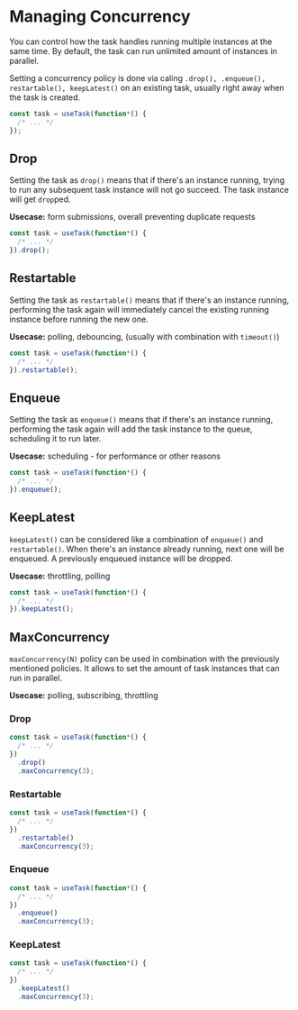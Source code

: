<script setup>
import TaskProvider from '../.vitepress/components/TaskProvider.vue';
import Queue from '../.vitepress/components/Queue.vue';
</script>

# Managing Concurrency

You can control how the task handles running multiple instances at the same time.
By default, the task can run unlimited amount of instances in parallel.

Setting a concurrency policy is done via caling `.drop(), .enqueue(), restartable(), keepLatest()` on an existing task, usually right away when the task is created.

```ts
const task = useTask(function*() {
  /* ... */
});
```

<TaskProvider v-slot="{ task }">
  <Queue :task="task"  />
</TaskProvider>

## Drop

Setting the task as `drop()` means that if there's an instance running, trying to run any subsequent task instance will not go succeed. The task instance will get `drop`ped.

**Usecase:** form submissions, overall preventing duplicate requests

```ts
const task = useTask(function*() {
  /* ... */
}).drop();
```

<TaskProvider :modify="(task) => task.drop()" v-slot="{ task }">
  <Queue :task="task"  />
</TaskProvider>

## Restartable

Setting the task as `restartable()` means that if there's an instance running, performing the task again will immediately cancel the existing running instance before running the new one.

**Usecase:** polling, debouncing, (usually with combination with `timeout()`)

```ts
const task = useTask(function*() {
  /* ... */
}).restartable();
```

<TaskProvider :modify="(task) => task.restartable()" v-slot="{ task }">
  <Queue :task="task"  />
</TaskProvider>

## Enqueue

Setting the task as `enqueue()` means that if there's an instance running, performing the task again will add the task instance to the queue, scheduling it to run later.

**Usecase:** scheduling - for performance or other reasons

```ts
const task = useTask(function*() {
  /* ... */
}).enqueue();
```

<TaskProvider :modify="(task) => task.enqueue()" v-slot="{ task }">
  <Queue :task="task"  />
</TaskProvider>

## KeepLatest

`keepLatest()` can be considered like a combination of `enqueue()` and `restartable()`. When there's an instance already running, next one will be enqueued. A previously enqueued instance will be dropped.

**Usecase:** throttling, polling

```ts
const task = useTask(function*() {
  /* ... */
}).keepLatest();
```

<TaskProvider :modify="(task) => task.keepLatest()" v-slot="{ task }">
  <Queue :task="task"  />
</TaskProvider>

## MaxConcurrency

`maxConcurrency(N)` policy can be used in combination with the previously mentioned policies. It allows to set the amount of task instances that can run in parallel.

**Usecase:** polling, subscribing, throttling

### Drop

```ts
const task = useTask(function*() {
  /* ... */
})
  .drop()
  .maxConcurrency(3);
```

<TaskProvider :modify="(task) => task.drop().maxConcurrency(3)" v-slot="{ task }">
  <Queue :task="task"  />
</TaskProvider>

### Restartable

```ts
const task = useTask(function*() {
  /* ... */
})
  .restartable()
  .maxConcurrency(3);
```

<TaskProvider :modify="(task) => task.restartable().maxConcurrency(3)" v-slot="{ task }">
  <Queue :task="task"  />
</TaskProvider>

### Enqueue

```ts
const task = useTask(function*() {
  /* ... */
})
  .enqueue()
  .maxConcurrency(3);
```

<TaskProvider :modify="(task) => task.enqueue().maxConcurrency(3)" v-slot="{ task }">
  <Queue :task="task"  />
</TaskProvider>

### KeepLatest

```ts
const task = useTask(function*() {
  /* ... */
})
  .keepLatest()
  .maxConcurrency(3);
```

<TaskProvider :modify="(task) => task.keepLatest().maxConcurrency(3)" v-slot="{ task }">
  <Queue :task="task"  />
</TaskProvider>
